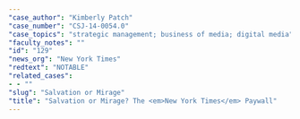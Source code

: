```yaml
---
"case_author": "Kimberly Patch"
"case_number": "CSJ-14-0054.0"
"case_topics": "strategic management; business of media; digital media"
"faculty_notes": ""
"id": "129"
"news_org": "New York Times"
"redtext": "NOTABLE"
"related_cases":
- - ""
"slug": "Salvation or Mirage"
"title": "Salvation or Mirage? The <em>New York Times</em> Paywall"
---
```

